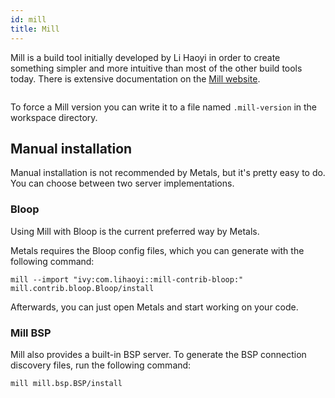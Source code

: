 ```yaml
---
id: mill
title: Mill
---
```


Mill is a build tool initially developed by Li Haoyi in order to create something simpler
and more intuitive than most of the other build tools today.  There is extensive
documentation on the [Mill website](https://com-lihaoyi.github.io/mill/).

```scala mdoc:automatic-installation:Mill
```

To force a Mill version you can write it to a file named `.mill-version`
in the workspace directory.

## Manual installation

Manual installation is not recommended by Metals, but it's pretty easy to do. 
You can choose between two server implementations.

### Bloop

Using Mill with Bloop is the current preferred way by Metals.

Metals requires the Bloop config files, which you can generate with the following command:

``mill --import "ivy:com.lihaoyi::mill-contrib-bloop:" mill.contrib.bloop.Bloop/install``

Afterwards, you can just open Metals and start working on your code.

### Mill BSP

Mill also provides a built-in BSP server. To generate the BSP connection discovery files, run the following command:

``mill mill.bsp.BSP/install``
